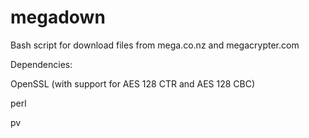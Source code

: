 megadown
========

Bash script for download files from mega.co.nz and megacrypter.com

Dependencies:

OpenSSL (with support for AES 128 CTR and AES 128 CBC)

perl

pv

